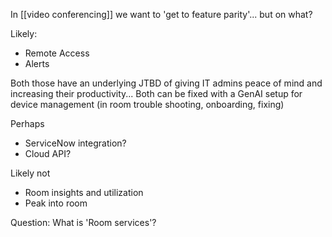 In [[video conferencing]] we want to 'get to feature parity'... but on what?

Likely:
- Remote Access
- Alerts

Both those have an underlying JTBD of giving IT admins peace of mind and increasing their productivity... Both can be fixed with a GenAI setup for device management (in room trouble shooting, onboarding, fixing)

Perhaps
- ServiceNow integration?
- Cloud API?

Likely not
- Room insights and utilization
- Peak into room

Question: What is 'Room services'?

